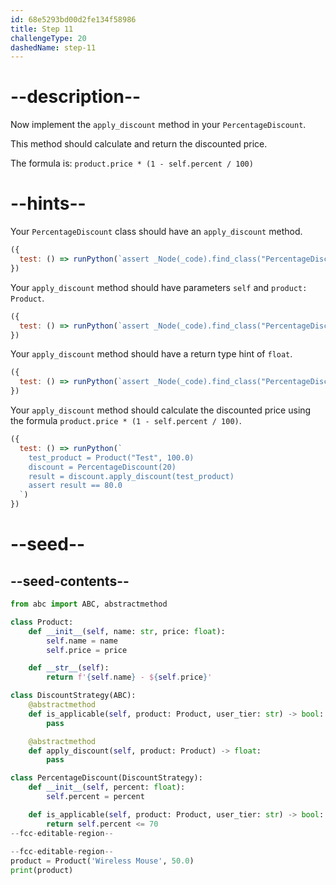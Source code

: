 ```yaml
---
id: 68e5293bd00d2fe134f58986
title: Step 11
challengeType: 20
dashedName: step-11
---
```


# --description--

Now implement the `apply_discount` method in your `PercentageDiscount`.

This method should calculate and return the discounted price.

The formula is: `product.price * (1 - self.percent / 100)`

# --hints--

Your `PercentageDiscount` class should have an `apply_discount` method.

```js
({
  test: () => runPython(`assert _Node(_code).find_class("PercentageDiscount").has_function("apply_discount")`)
})
```

Your `apply_discount` method should have parameters `self` and `product: Product`.

```js
({
  test: () => runPython(`assert _Node(_code).find_class("PercentageDiscount").find_function("apply_discount").has_args("self, product: Product")`)
})
```

Your `apply_discount` method should have a return type hint of `float`.

```js
({
  test: () => runPython(`assert _Node(_code).find_class("PercentageDiscount").find_function("apply_discount").has_returns("float")`)
})
```

Your `apply_discount` method should calculate the discounted price using the formula `product.price * (1 - self.percent / 100)`.

```js
({
  test: () => runPython(`
    test_product = Product("Test", 100.0)
    discount = PercentageDiscount(20)
    result = discount.apply_discount(test_product)
    assert result == 80.0
  `)
})
```

# --seed--

## --seed-contents--

```py
from abc import ABC, abstractmethod

class Product:
    def __init__(self, name: str, price: float):
        self.name = name
        self.price = price

    def __str__(self):
        return f'{self.name} - ${self.price}'

class DiscountStrategy(ABC):
    @abstractmethod
    def is_applicable(self, product: Product, user_tier: str) -> bool:
        pass

    @abstractmethod
    def apply_discount(self, product: Product) -> float:
        pass

class PercentageDiscount(DiscountStrategy):
    def __init__(self, percent: float):
        self.percent = percent

    def is_applicable(self, product: Product, user_tier: str) -> bool:
        return self.percent <= 70
--fcc-editable-region--
    
--fcc-editable-region--
product = Product('Wireless Mouse', 50.0)
print(product)
```

